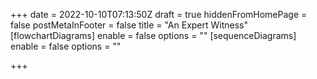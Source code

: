 +++
date = 2022-10-10T07:13:50Z
draft = true
hiddenFromHomePage = false
postMetaInFooter = false
title = "An Expert Witness"
[flowchartDiagrams]
enable = false
options = ""
[sequenceDiagrams]
enable = false
options = ""

+++
